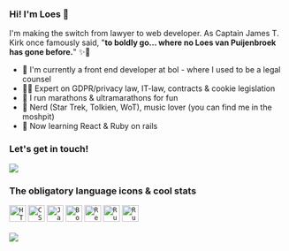 ### Hi! I'm Loes 🖖

I'm making the switch from lawyer to web developer. As Captain James T. Kirk once famously said, "**to boldly go... where no Loes van Puijenbroek has gone before.**" ✨🚀

- 💙 I'm currently a front end developer at bol - where I used to be a legal counsel
- 👩‍💼 Expert on GDPR/privacy law, IT-law, contracts & cookie legislation
- 👟 I run marathons & ultramarathons for fun 
- 🖖 Nerd (Star Trek, Tolkien, WoT), music lover (you can find me in the moshpit)
- 🌱 Now learning React & Ruby on rails

### Let's get in touch! 
<a href="https://www.linkedin.com/in/loesvanpuijenbroek/" target="_blank">
   <img src="https://img.shields.io/badge/LinkedIn-0077B5?style=for-the-badge&logo=linkedin&logoColor=0e76a8&color=black"> </a>
   
### The obligatory language icons & cool stats 
<div align="left">
	<code><img width="30" src="https://user-images.githubusercontent.com/25181517/192158954-f88b5814-d510-4564-b285-dff7d6400dad.png" alt="HTML" title="HTML"/></code>
	<code><img width="30" src="https://user-images.githubusercontent.com/25181517/183898674-75a4a1b1-f960-4ea9-abcb-637170a00a75.png" alt="CSS" title="CSS"/></code>
	<code><img width="30" src="https://user-images.githubusercontent.com/25181517/117447155-6a868a00-af3d-11eb-9cfe-245df15c9f3f.png" alt="JavaScript" title="JavaScript"/></code>
	<code><img width="30" src="https://user-images.githubusercontent.com/25181517/183898054-b3d693d4-dafb-4808-a509-bab54cf5de34.png" alt="Bootstrap" title="Bootstrap"/></code>
	<code><img width="30" src="https://user-images.githubusercontent.com/25181517/183897015-94a058a6-b86e-4e42-a37f-bf92061753e5.png" alt="React" title="React"/></code>
	<code><img width="30" src="https://user-images.githubusercontent.com/25181517/192603745-7d34df9e-7756-4756-a539-6a61badf7a80.png" alt="Ruby" title="Ruby"/></code>
	<code><img width="30" src="https://user-images.githubusercontent.com/25181517/192603748-3ac17112-3653-4257-80da-a57334b11411.png" alt="Ruby on Rails" title="Ruby on Rails"/></code>
</div>
<br>
<img align="center" src="https://github-readme-stats.vercel.app/api/top-langs/?username=thelvp&layout=compact&theme=monokai&langs_count=6" />


